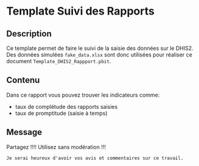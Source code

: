 # Template Suivi des Rapports 

## Description

Ce template permet de faire le suivi de la saisie des données sur le DHIS2. Des données simulées `fake_data.xlsx` sont donc utilisées pour réaliser ce document `Template_DHIS2_Rappport.pbit`.

## Contenu

Dans ce rapport vous pouvez trouver les indicateurs comme:
- taux de complétude des rapports saisies
- taux de promptitude (saisie à temps) 


## Message

Partagez !!!! 
Utilisez sans modération !!!


```Je serai heureux d'avoir vos avis et commentaires sur ce travail.```